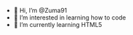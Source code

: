 - 👋 Hi, I’m @Zuma91
- 👀 I’m interested in learning how to code
- 🌱 I’m currently learning HTML5

<!---
Zuma91/Zuma91 is a ✨ special ✨ repository because its `README.md` (this file) appears on your GitHub profile.
You can click the Preview link to take a look at your changes.
--->
